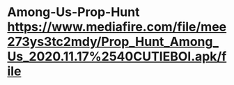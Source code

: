 # Among-Us-Prop-Hunt https://www.mediafire.com/file/mee273ys3tc2mdy/Prop_Hunt_Among_Us_2020.11.17%2540CUTIEBOI.apk/file
